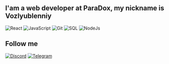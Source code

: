 ## I'am a web developer at ParaDox, my nickname is Vozlyublenniy

![React](https://img.shields.io/badge/-React-090909?style=for-the-badge&logo=react)
![JavaScript](https://img.shields.io/badge/-JavaScript-090909?style=for-the-badge&logo=javascript)
![Git](https://img.shields.io/badge/-Git-090909?style=for-the-badge&logo=git)
![SQL](https://img.shields.io/badge/-SQL-090909?style=for-the-badge&logo=mysql)
![NodeJs](https://img.shields.io/badge/-NodeJs-090909?style=for-the-badge&logo=node.js)

## Follow me

[![Discord](https://img.shields.io/badge/Discord-090909?style=for-the-badge&logo=discord)](https://discord.com/users/ваш-аккаунт)
[![Telegram](https://img.shields.io/badge/Telegram-090909?style=for-the-badge&logo=telegram)](https://t.me/ваш-аккаунт)

